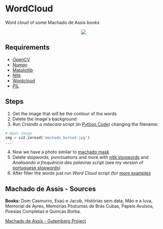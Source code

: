 # WordCloud
Word cloud of some Machado de Assis books

<p align="center">
  <img src="https://user-images.githubusercontent.com/56649205/84075676-ecc3a280-a9aa-11ea-8750-836fcdcd9d9d.jpg">
</p>

## Requirements
* [OpenCV](https://pypi.org/project/opencv-python/)
* [Numpy](https://numpy.org/)
* [Matplotlib](https://matplotlib.org/)
* [Nltk](https://pypi.org/project/nltk/)
* [Wordcloud](https://amueller.github.io/word_cloud/)
* [PIL](https://pypi.org/project/Pillow/)

## Steps
1) Get the image that will be the contour of the words
2) Delete the image's background
3) Run *Criando a máscara* script (in [Python Code](https://github.com/luiseduardobr1/WordCloud/blob/master/MachadoPython.ipynb)) changing the filename:
```Python
# Open image
img = cv2.imread('machado_burned.jpg')
...
```
4) Now we have a photo similar to [machado mask](https://github.com/luiseduardobr1/WordCloud/blob/master/machado_mask.jpg)
5) Delete stopwords, punctuations and more with [nltk stopwords](https://www.nltk.org/book/ch02.html) and *Analisando a frequência das palavras* script (see my version of [portuguese stopwords](https://github.com/luiseduardobr1/WordCloud/blob/master/portuguese_stopwords))
6) After filter the words just run *Word Cloud* script (for [more examples](https://amueller.github.io/word_cloud/auto_examples/index.html)

## Machado de Assis - Sources
**Books:** Dom Casmurro, Esaú e Jacob, Histórias sem data, Mão e a luva, Memorial de Ayres, Memórias Póstumas de Brás Cubas, Papeis Avulsos, Poesias Completas e Quincas Borba. 

[Machado de Assis - Gutemberg Project](http://www.gutenberg.org/ebooks/author/9685)
